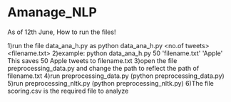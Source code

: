 # Amanage_NLP

As of 12th June, How to run the files!

1)run the file data_ana_h.py as python data_ana_h.py <no.of tweets> <filename.txt> <filter phrase>
2)example: python data_ana_h.py 50 'filename.txt' 'Apple'
This saves 50 Apple tweets to filename.txt
3)open the file preprocessing_data.py and change the path to reflect the path of filename.txt
4)run preprocessing_data.py (python preprocessing_data.py)
5)run preprocessing_nltk.py (python preprocessing_nltk.py)
6)The file scoring.csv is the required file to analyze 
